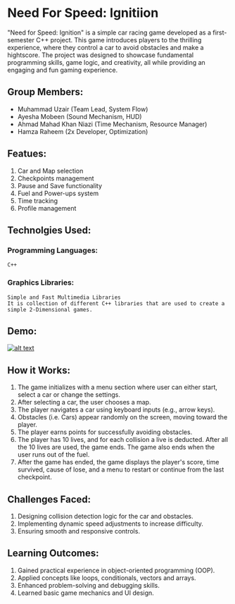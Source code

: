 # Need For Speed: Ignitiion

"Need for Speed: Ignition" is a simple car racing game developed as a first-semester C++ project. This game introduces players to the thrilling experience, where they control a car to avoid obstacles and make a hightscore. The project was designed to showcase fundamental programming skills, game logic, and creativity, all while providing an engaging and fun gaming experience.

## Group Members:
- Muhammad Uzair (Team Lead, System Flow)
- Ayesha Mobeen (Sound Mechanism, HUD)
- Ahmad Mahad Khan Niazi (Time Mechanism, Resource Manager)
- Hamza Raheem (2x Developer, Optimization)

## Featues:
1. Car and Map selection
2. Checkpoints management
3. Pause and Save functionality
4. Fuel and Power-ups system
5. Time tracking 
6. Profile management

## Technolgies Used:
### Programming Languages:
    C++
### Graphics Libraries:
    Simple and Fast Multimedia Libraries
    It is collection of different C++ libraries that are used to create a simple 2-Dimensional games. 
    
## Demo: 
[![alt text](https://img.youtube.com/vi/video-id/0.jpg)](https://www.youtube.com/watch?v=video-id)

## How it Works: 
1. The game initializes with a menu section where user can either start, select a car or change the settings.
2. After selecting a car, the user chooses a map. 
3. The player navigates a car using keyboard inputs (e.g., arrow keys).
4. Obstacles (i.e. Cars) appear randomly on the screen, moving toward the player.
5. The player earns points for successfully avoiding obstacles.
6. The player has 10 lives, and for each collision a live is deducted. After all the 10 lives are used, the game ends. The game also ends when the user runs out of the fuel. 
7. After the game has ended, the game displays the player's score, time survived, cause of lose, and a menu to restart or continue from the last checkpoint. 

## Challenges Faced: 
1. Designing collision detection logic for the car and obstacles.
2. Implementing dynamic speed adjustments to increase difficulty.
3. Ensuring smooth and responsive controls.

## Learning Outcomes: 
1. Gained practical experience in object-oriented programming (OOP).
2. Applied concepts like loops, conditionals, vectors and arrays.
3. Enhanced problem-solving and debugging skills.
4. Learned basic game mechanics and UI design.
